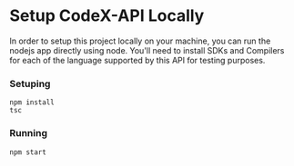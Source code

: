 # Setup CodeX-API Locally

In order to setup this project locally on your machine, you can run the nodejs app directly using node. You'll need to install SDKs and Compilers for each of the language supported by this API for testing purposes.

### Setuping
```
npm install
tsc
```

### Running
```
npm start
```
